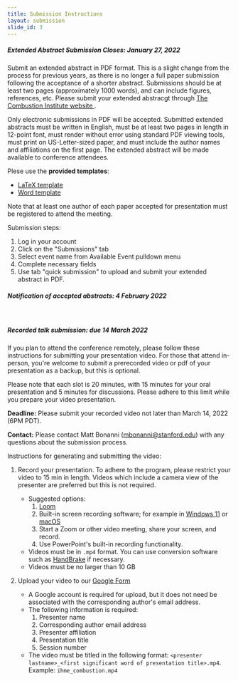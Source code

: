 ```yaml
---
title: Submission Instructions
layout: submission
slide_id: 3
---
```


##### Extended Abstract Submission Closes: January 27, 2022

Submit an extended abstract in PDF format. This is a slight change from the process for previous years, as there is no longer a full paper submission following the acceptance of a shorter abstract. Submissions should be at least two pages (approximately 1000 words), and can include figures, references, etc. Please submit your extended abstracgt through [The Combustion Institute website <i class="fa fa-external-link fa-fw" aria-hidden="true"></i>](https://ams.combustioninstitute.org/).

Only electronic submissions in PDF will be accepted. Submitted extended abstracts must be written in English, must be at least two pages in length in 12-point font, must render without error using standard PDF viewing tools, must print on US-Letter-sized paper, and must include the author names and affiliations on the first page. The extended abstract will be made available to conference attendees.

Plese use the **provided templates**:

- [<i class="fa fa-file-text-o fa-fw" aria-hidden="true"></i>LaTeX template](./assets/wssci-latex-template-0.3.1.zip)
- [<i class="fa fa-file-word-o fa-fw" aria-hidden="true"></i>Word template](./assets/wssci-word-template.docx)

Note that at least one author of each paper accepted for presentation must be registered to attend the meeting.

Submission steps:

1. Log in your account
2. Click on the "Submissions" tab
3. Select event name from Available Event pulldown menu
4. Complete necessary fields
5. Use tab "quick submission" to upload and submit your extended abstract in PDF.

##### Notification of accepted abstracts: 4 February 2022

<br>

##### Recorded talk submission: due 14 March 2022

If you plan to attend the conference remotely, please follow these instructions for submitting your presentation video. For those that attend in-person, you're welcome to submit a prerecorded video or pdf of your presentation as a backup, but this is optional.

Please note that each slot is 20 minutes, with 15 minutes for your oral presentation and 5 minutes for discussions. Please adhere to this limit while you prepare your video presentation.

**Deadline:** Please submit your recorded video not later than March 14, 2022 (6PM PDT).

**Contact:** Please contact Matt Bonanni (<mbonanni@stanford.edu>) with any questions about the submission process.

Instructions for generating and submitting the video:
1. Record your presentation. To adhere to the program, please restrict your video to 15 min in length. Videos which include a camera view of the presenter are preferred but this is not required.
    - Suggested options:
        1. [Loom](https://www.loom.com/)
        2. Built-in screen recording software; for example in [Windows 11](https://www.tomshardware.com/howto/screen-record-in-windows) or [macOS](https://support.apple.com/en-us/HT208721)
        3. Start a Zoom or other video meeting, share your screen, and record.
        4. Use PowerPoint's built-in recording functionality.
    - Videos must be in `.mp4` format. You can use conversion software such as [HandBrake](https://handbrake.fr/) if necessary.
    - Videos must be no larger than 10 GB

2. Upload your video to our [Google Form](https://forms.gle/pkDLSUhaGNBqZShAA)
    - A Google account is required for upload, but it does not need be associated with the corresponding author's email address.
    - The following information is required:
        1. Presenter name
        2. Corresponding author email address
        3. Presenter affiliation
        4. Presentation title
        5. Session number
    - The video must be titled in the following format: `<presenter lastname>_<first significant word of presentation title>.mp4`. Example: `ihme_combustion.mp4`